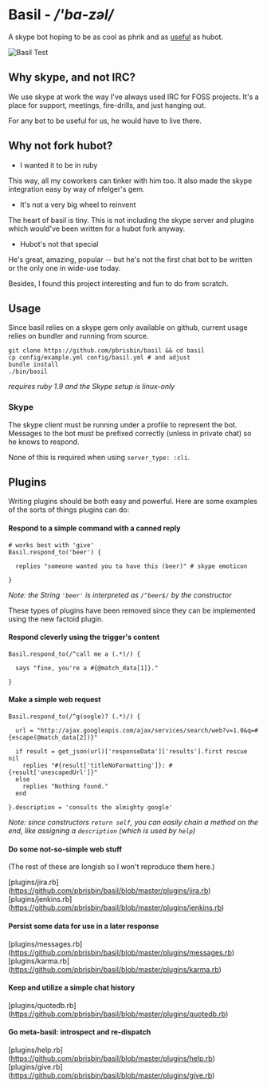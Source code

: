 # Basil - */'ba-zəl/*

A skype bot hoping to be as cool as phrik and as [useful][] as hubot.

[useful]: http://en.wikipedia.org/wiki/Basil_Exposition#Basil_Exposition

![Basil Test](http://pbrisbin.com/static/fileshare/basil_test.png)

## Why skype, and not IRC?

We use skype at work the way I've always used IRC for FOSS projects. 
It's a place for support, meetings, fire-drills, and just hanging out.

For any bot to be useful for us, he would have to live there.

## Why not fork hubot?

* I wanted it to be in ruby

This way, all my coworkers can tinker with him too. It also made the 
skype integration easy by way of nfelger's gem.

* It's not a very big wheel to reinvent

The heart of basil is tiny. This is not including the skype server and 
plugins which would've been written for a hubot fork anyway.

* Hubot's not that special

He's great, amazing, popular -- but he's not the first chat bot to be 
written or the only one in wide-use today.

Besides, I found this project interesting and fun to do from scratch.

## Usage

Since basil relies on a skype gem only available on github, current 
usage relies on bundler and running from source.

~~~ { .bash }
git clone https://github.com/pbrisbin/basil && cd basil
cp config/example.yml config/basil.yml # and adjust
bundle install
./bin/basil
~~~

*requires ruby 1.9 and the Skype setup is linux-only*

### Skype

The skype client must be running under a profile to represent the bot. 
Messages to the bot must be prefixed correctly (unless in private chat) 
so he knows to respond.

None of this is required when using `server_type: :cli`.

## Plugins

Writing plugins should be both easy and powerful. Here are some examples 
of the sorts of things plugins can do:

#### Respond to a simple command with a canned reply

~~~ { .ruby }
# works best with 'give'
Basil.respond_to('beer') {

  replies "someone wanted you to have this (beer)" # skype emoticon

}
~~~

*Note: the String `'beer'` is interpreted as `/^beer$/` by the 
constructor*

These types of plugins have been removed since they can be implemented 
using the new factoid plugin.

#### Respond cleverly using the trigger's content

~~~ { .ruby }
Basil.respond_to(/^call me a (.*)/) {

  says "fine, you're a #{@match_data[1]}."

}
~~~

#### Make a simple web request

~~~ { .ruby }
Basil.respond_to(/^g(oogle)? (.*)/) {

  url = "http://ajax.googleapis.com/ajax/services/search/web?v=1.0&q=#{escape(@match_data[2])}"

  if result = get_json(url)['responseData']['results'].first rescue nil
    replies "#{result['titleNoFormatting']}: #{result['unescapedUrl']}"
  else
    replies "Nothing found."
  end

}.description = 'consults the almighty google'
~~~

*Note: since constructors `return self`, you can easily chain a method 
on the end, like assigning a `description` (which is used by `help`)*

#### Do some not-so-simple web stuff

(The rest of these are longish so I won't reproduce them here.)

[plugins/jira.rb]    (https://github.com/pbrisbin/basil/blob/master/plugins/jira.rb)
[plugins/jenkins.rb] (https://github.com/pbrisbin/basil/blob/master/plugins/jenkins.rb)

#### Persist some data for use in a later response

[plugins/messages.rb] (https://github.com/pbrisbin/basil/blob/master/plugins/messages.rb)
[plugins/karma.rb]    (https://github.com/pbrisbin/basil/blob/master/plugins/karma.rb)

#### Keep and utilize a simple chat history

[plugins/quotedb.rb] (https://github.com/pbrisbin/basil/blob/master/plugins/quotedb.rb)

#### Go meta-basil: introspect and re-dispatch

[plugins/help.rb] (https://github.com/pbrisbin/basil/blob/master/plugins/help.rb)
[plugins/give.rb] (https://github.com/pbrisbin/basil/blob/master/plugins/give.rb)
